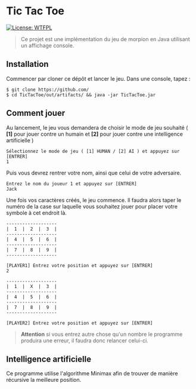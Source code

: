 ﻿# Tic Tac Toe
[![License: WTFPL](https://img.shields.io/badge/License-WTFPL-brightgreen.svg)](http://www.wtfpl.net/about/)
>Ce projet est une implémentation du jeu de morpion en Java utilisant un affichage console.


## Installation
Commencer par cloner ce dépôt et lancer le jeu. Dans une console, tapez :
```
$ git clone https://github.com/
$ cd TicTacToe/out/artifacts/ && java -jar TicTacToe.jar
```
## Comment jouer
Au lancement, le jeu vous demandera de choisir le mode de jeu souhaité ( **[1]** pour jouer contre un humain et **[2]** pour jouer contre une intelligence artificielle )
```
Sélectionnez le mode de jeu ( [1] HUMAN / [2] AI ) et appuyez sur [ENTRER]
1
```
Puis vous devrez rentrer votre nom, ainsi que celui de votre adversaire.
```
Entrez le nom du joueur 1 et appuyez sur [ENTRER]
Jack
```
Une fois vos caractères créés, le jeu commence. Il faudra alors taper le numéro de la case sur laquelle vous souhaitez jouer pour placer votre symbole à cet endroit là.  

```
-------------------
|  1  |  2  |  3  |
-------------------
|  4  |  5  |  6  |
-------------------
|  7  |  8  |  9  |
-------------------

[PLAYER1] Entrez votre position et appuyez sur [ENTRER]
2

-------------------
|  1  |  X  |  3  |
-------------------
|  4  |  5  |  6  |
-------------------
|  7  |  8  |  9  |
-------------------

[PLAYER2] Entrez votre position et appuyez sur [ENTRER]
```
>**Attention** si vous entrez autre chose qu'un nombre le programme produira une erreur, il faudra donc relancer celui-ci. 
>

## Intelligence artificielle

Ce programme utilise l'algorithme Minimax afin de trouver de manière récursive la meilleure position.

